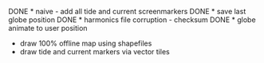 DONE * naive - add all tide and current screenmarkers
DONE * save last globe position
DONE * harmonics file corruption - checksum
DONE * globe animate to user position
* draw 100% offline map using shapefiles
* draw tide and current markers via vector tiles